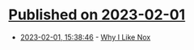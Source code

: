 # [Published on 2023-02-01](index.md)

* [2023-02-01, 15:38:46](https://news.ycombinator.com/item?id=34611994) - [Why I Like Nox](https://hynek.me/articles/why-i-like-nox/)

